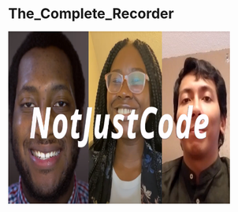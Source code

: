 # The_Complete_Recorder

<img src="https://github.com/NotJustCode3/The_Complete_Recorder/blob/main/Documentation/Miscellaneous/NotJustCode.png" width="450" height="350">
